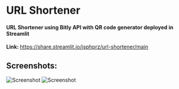 # URL Shortener
#### URL Shortener using Bitly API with QR code generator deployed in Streamlit
<strong>Link: </strong>https://share.streamlit.io/jsphprz/url-shortener/main
## Screenshots:
![Screenshot](https://cdn.discordapp.com/attachments/841968299960827904/853870206095196160/Screenshot_2021-06-14_133436.png)
![Screenshot](https://cdn.discordapp.com/attachments/841968299960827904/856538218580148244/unknown.png)

